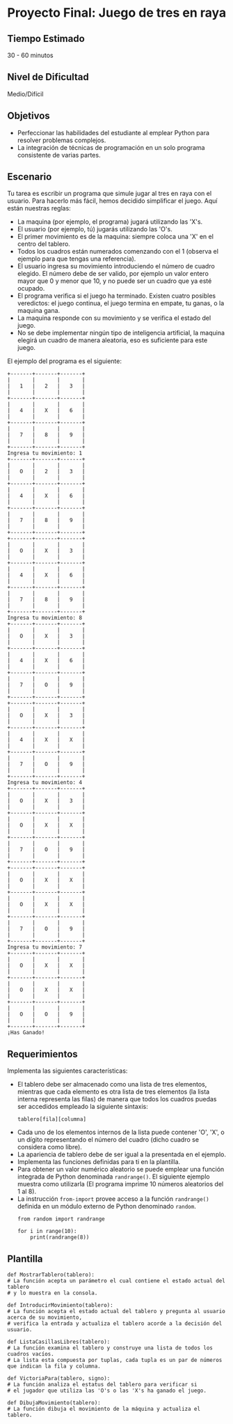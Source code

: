 # Proyecto Final: Juego de tres en raya

## Tiempo Estimado

30 - 60 minutos

## Nivel de Dificultad

Medio/Difícil

## Objetivos

* Perfeccionar las habilidades del estudiante al emplear Python para resolver problemas complejos.
* La integración de técnicas de programación en un solo programa consistente de varias partes.

## Escenario

Tu tarea es escribir un programa que simule jugar al tres en raya con el usuario. Para hacerlo más fácil, hemos decidido simplificar el juego. Aquí están nuestras reglas:

* La maquina (por ejemplo, el programa) jugará utilizando las 'X's.
* El usuario (por ejemplo, tú) jugarás utilizando las 'O's.
* El primer movimiento es de la maquina: siempre coloca una 'X' en el centro del tablero.
* Todos los cuadros están numerados comenzando con el 1 (observa el ejemplo para que tengas una referencia).
* El usuario ingresa su movimiento introduciendo el número de cuadro elegido. El número debe de ser valido, por ejemplo un valor entero mayor que 0 y menor que 10, y no puede ser un cuadro que ya esté ocupado.
* El programa verifica si el juego ha terminado. Existen cuatro posibles veredictos: el juego continua, el juego termina en empate, tu ganas, o la maquina gana.
* La maquina responde con su movimiento y se verifica el estado del juego.
* No se debe implementar ningún tipo de inteligencia artificial, la maquina elegirá un cuadro de manera aleatoria, eso es suficiente para este juego.

El ejemplo del programa es el siguiente:
```
+-------+-------+-------+
|       |       |       |
|   1   |   2   |   3   |
|       |       |       |
+-------+-------+-------+
|       |       |       |
|   4   |   X   |   6   |
|       |       |       |
+-------+-------+-------+
|       |       |       |
|   7   |   8   |   9   |
|       |       |       |
+-------+-------+-------+
Ingresa tu movimiento: 1
+-------+-------+-------+
|       |       |       |
|   O   |   2   |   3   |
|       |       |       |
+-------+-------+-------+
|       |       |       |
|   4   |   X   |   6   |
|       |       |       |
+-------+-------+-------+
|       |       |       |
|   7   |   8   |   9   |
|       |       |       |
+-------+-------+-------+
+-------+-------+-------+
|       |       |       |
|   O   |   X   |   3   |
|       |       |       |
+-------+-------+-------+
|       |       |       |
|   4   |   X   |   6   |
|       |       |       |
+-------+-------+-------+
|       |       |       |
|   7   |   8   |   9   |
|       |       |       |
+-------+-------+-------+
Ingresa tu movimiento: 8
+-------+-------+-------+
|       |       |       |
|   O   |   X   |   3   |
|       |       |       |
+-------+-------+-------+
|       |       |       |
|   4   |   X   |   6   |
|       |       |       |
+-------+-------+-------+
|       |       |       |
|   7   |   O   |   9   |
|       |       |       |
+-------+-------+-------+
+-------+-------+-------+
|       |       |       |
|   O   |   X   |   3   |
|       |       |       |
+-------+-------+-------+
|       |       |       |
|   4   |   X   |   X   |
|       |       |       |
+-------+-------+-------+
|       |       |       |
|   7   |   O   |   9   |
|       |       |       |
+-------+-------+-------+
Ingresa tu movimiento: 4
+-------+-------+-------+
|       |       |       |
|   O   |   X   |   3   |
|       |       |       |
+-------+-------+-------+
|       |       |       |
|   O   |   X   |   X   |
|       |       |       |
+-------+-------+-------+
|       |       |       |
|   7   |   O   |   9   |
|       |       |       |
+-------+-------+-------+
+-------+-------+-------+
|       |       |       |
|   O   |   X   |   X   |
|       |       |       |
+-------+-------+-------+
|       |       |       |
|   O   |   X   |   X   |
|       |       |       |
+-------+-------+-------+
|       |       |       |
|   7   |   O   |   9   |
|       |       |       |
+-------+-------+-------+
Ingresa tu movimiento: 7
+-------+-------+-------+
|       |       |       |
|   O   |   X   |   X   |
|       |       |       |
+-------+-------+-------+
|       |       |       |
|   O   |   X   |   X   |
|       |       |       |
+-------+-------+-------+
|       |       |       |
|   O   |   O   |   9   |
|       |       |       |
+-------+-------+-------+
¡Has Ganado!
```

## Requerimientos

Implementa las siguientes características:

* El tablero debe ser almacenado como una lista de tres elementos, mientras que cada elemento es otra lista de tres elementos (la lista interna representa las filas) de manera que todos los cuadros puedas ser accedidos empleado la siguiente sintaxis:
    ```
    tablero[fila][columna]
    ```
* Cada uno de los elementos internos de la lista puede contener 'O', 'X', o un dígito representando el número del cuadro (dicho cuadro se considera como libre).
* La apariencia de tablero debe de ser igual a la presentada en el ejemplo.
* Implementa las funciones definidas para ti en la plantilla.
* Para obtener un valor numérico aleatorio se puede emplear una función integrada de Python denominada `randrange()`. El siguiente ejemplo muestra como utilizarla (El programa imprime 10 números aleatorios del 1 al 8).
* La instrucción `from-import` provee acceso a la función `randrange()` definida en un módulo externo de Python denominado `random`.
    ```
    from random import randrange

    for i in range(10):
        print(randrange(8))
    ```
## Plantilla

```
def MostrarTablero(tablero):
# La función acepta un parámetro el cual contiene el estado actual del tablero
# y lo muestra en la consola.

def IntroducirMovimiento(tablero):
# La función acepta el estado actual del tablero y pregunta al usuario acerca de su movimiento,
# verifica la entrada y actualiza el tablero acorde a la decisión del usuario.

def ListaCasillasLibres(tablero):
# La función examina el tablero y construye una lista de todos los cuadros vacíos.
# La lista esta compuesta por tuplas, cada tupla es un par de números que indican la fila y columna.

def VictoriaPara(tablero, signo):
# La función analiza el estatus del tablero para verificar si
# el jugador que utiliza las 'O's o las 'X's ha ganado el juego.

def DibujaMovimiento(tablero):
# La función dibuja el movimiento de la máquina y actualiza el tablero.
```